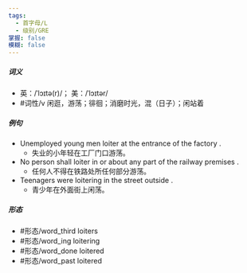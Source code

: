 ```yaml
---
tags:
  - 首字母/L
  - 级别/GRE
掌握: false
模糊: false
---
```

##### 词义
- 英：/ˈlɔɪtə(r)/； 美：/ˈlɔɪtər/
- #词性/v  闲逛，游荡；徘徊；消磨时光，混（日子）；闲站着
##### 例句
- Unemployed young men loiter at the entrance of the factory .
	- 失业的小年轻在工厂门口游荡。
- No person shall loiter in or about any part of the railway premises .
	- 任何人不得在铁路处所任何部分游荡。
- Teenagers were loitering in the street outside .
	- 青少年在外面街上闲荡。
##### 形态
- #形态/word_third loiters
- #形态/word_ing loitering
- #形态/word_done loitered
- #形态/word_past loitered
